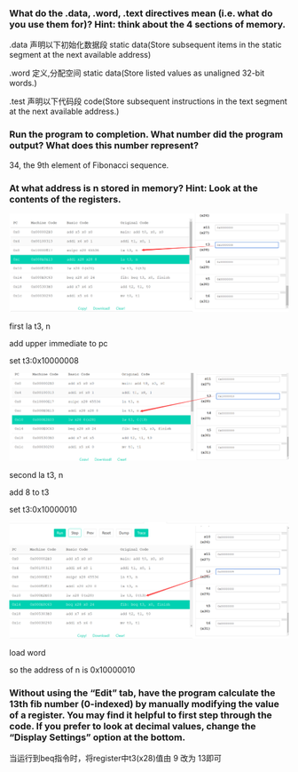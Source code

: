### What do the .data, .word, .text directives mean (i.e. what do you use them for)? Hint: think about the 4 sections of memory.

.data 声明以下初始化数据段 static data(Store subsequent items in the static segment at the next      available address)

.word 定义,分配空间 static data(Store listed values as unaligned 32-bit words.)

.test 声明以下代码段 code(Store subsequent instructions in the text segment at the next available address.)

### Run the program to completion. What number did the program output? What does this number represent?

34, the 9th element of Fibonacci sequence.



### At what address is n stored in memory? Hint: Look at the contents of the registers.

![1](.\1.png)

first  la t3, n

add upper immediate to pc

set t3:0x10000008



![2](.\2.png)

second la t3, n

add 8 to t3

set t3:0x10000010

![3](./3.png)

load word



so the address of n is 0x10000010



### Without using the “Edit” tab, have the program calculate the 13th fib number (0-indexed) by manually modifying the value of a register. You may find it helpful to first step through the code. If you prefer to look at decimal values, change the “Display Settings” option at the bottom.

当运行到beq指令时，将register中t3(x28)值由 9 改为 13即可